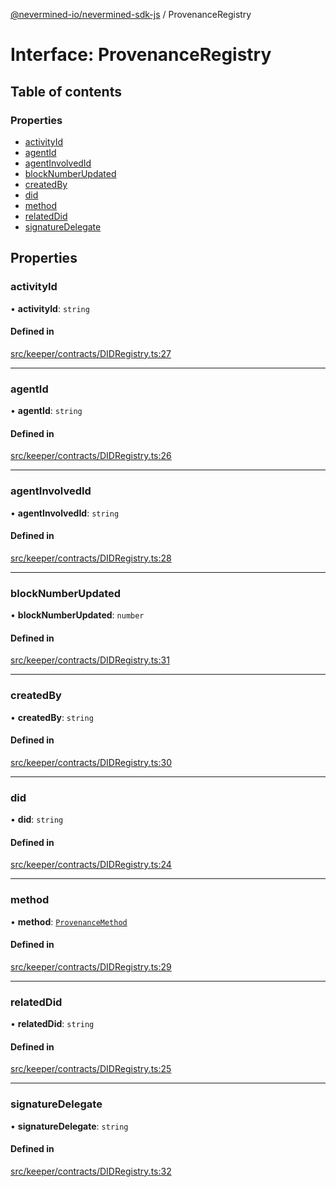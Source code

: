 [@nevermined-io/nevermined-sdk-js](../code-reference.md) / ProvenanceRegistry

# Interface: ProvenanceRegistry

## Table of contents

### Properties

- [activityId](ProvenanceRegistry.md#activityid)
- [agentId](ProvenanceRegistry.md#agentid)
- [agentInvolvedId](ProvenanceRegistry.md#agentinvolvedid)
- [blockNumberUpdated](ProvenanceRegistry.md#blocknumberupdated)
- [createdBy](ProvenanceRegistry.md#createdby)
- [did](ProvenanceRegistry.md#did)
- [method](ProvenanceRegistry.md#method)
- [relatedDid](ProvenanceRegistry.md#relateddid)
- [signatureDelegate](ProvenanceRegistry.md#signaturedelegate)

## Properties

### activityId

• **activityId**: `string`

#### Defined in

[src/keeper/contracts/DIDRegistry.ts:27](https://github.com/nevermined-io/sdk-js/blob/438ec1b/src/keeper/contracts/DIDRegistry.ts#L27)

___

### agentId

• **agentId**: `string`

#### Defined in

[src/keeper/contracts/DIDRegistry.ts:26](https://github.com/nevermined-io/sdk-js/blob/438ec1b/src/keeper/contracts/DIDRegistry.ts#L26)

___

### agentInvolvedId

• **agentInvolvedId**: `string`

#### Defined in

[src/keeper/contracts/DIDRegistry.ts:28](https://github.com/nevermined-io/sdk-js/blob/438ec1b/src/keeper/contracts/DIDRegistry.ts#L28)

___

### blockNumberUpdated

• **blockNumberUpdated**: `number`

#### Defined in

[src/keeper/contracts/DIDRegistry.ts:31](https://github.com/nevermined-io/sdk-js/blob/438ec1b/src/keeper/contracts/DIDRegistry.ts#L31)

___

### createdBy

• **createdBy**: `string`

#### Defined in

[src/keeper/contracts/DIDRegistry.ts:30](https://github.com/nevermined-io/sdk-js/blob/438ec1b/src/keeper/contracts/DIDRegistry.ts#L30)

___

### did

• **did**: `string`

#### Defined in

[src/keeper/contracts/DIDRegistry.ts:24](https://github.com/nevermined-io/sdk-js/blob/438ec1b/src/keeper/contracts/DIDRegistry.ts#L24)

___

### method

• **method**: [`ProvenanceMethod`](../enums/ProvenanceMethod.md)

#### Defined in

[src/keeper/contracts/DIDRegistry.ts:29](https://github.com/nevermined-io/sdk-js/blob/438ec1b/src/keeper/contracts/DIDRegistry.ts#L29)

___

### relatedDid

• **relatedDid**: `string`

#### Defined in

[src/keeper/contracts/DIDRegistry.ts:25](https://github.com/nevermined-io/sdk-js/blob/438ec1b/src/keeper/contracts/DIDRegistry.ts#L25)

___

### signatureDelegate

• **signatureDelegate**: `string`

#### Defined in

[src/keeper/contracts/DIDRegistry.ts:32](https://github.com/nevermined-io/sdk-js/blob/438ec1b/src/keeper/contracts/DIDRegistry.ts#L32)
